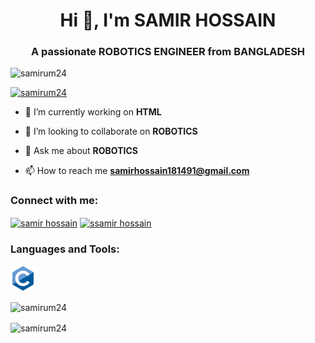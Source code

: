 <h1 align="center">Hi 👋, I'm SAMIR HOSSAIN</h1>
<h3 align="center">A passionate ROBOTICS ENGINEER from BANGLADESH</h3>

<p align="left"> <img src="https://komarev.com/ghpvc/?username=samirum24&label=Profile%20views&color=0e75b6&style=flat" alt="samirum24" /> </p>

<p align="left"> <a href="https://github.com/ryo-ma/github-profile-trophy"><img src="https://github-profile-trophy.vercel.app/?username=samirum24" alt="samirum24" /></a> </p>

- 🔭 I’m currently working on **HTML**

- 👯 I’m looking to collaborate on **ROBOTICS**

- 💬 Ask me about **ROBOTICS**

- 📫 How to reach me **samirhossain181491@gmail.com**

<h3 align="left">Connect with me:</h3>
<p align="left">
<a href="https://linkedin.com/in/samir hossain" target="blank"><img align="center" src="https://raw.githubusercontent.com/rahuldkjain/github-profile-readme-generator/master/src/images/icons/Social/linked-in-alt.svg" alt="samir hossain" height="30" width="40" /></a>
<a href="https://fb.com/ssamir hossain" target="blank"><img align="center" src="https://raw.githubusercontent.com/rahuldkjain/github-profile-readme-generator/master/src/images/icons/Social/facebook.svg" alt="ssamir hossain" height="30" width="40" /></a>
</p>

<h3 align="left">Languages and Tools:</h3>
<p align="left"> <a href="https://www.cprogramming.com/" target="_blank" rel="noreferrer"> <img src="https://raw.githubusercontent.com/devicons/devicon/master/icons/c/c-original.svg" alt="c" width="40" height="40"/> </a> </p>

<p><img align="center" src="https://github-readme-stats.vercel.app/api/top-langs?username=samirum24&show_icons=true&locale=en&layout=compact" alt="samirum24" /></p>

<p><img align="center" src="https://github-readme-streak-stats.herokuapp.com/?user=samirum24&" alt="samirum24" /></p>
